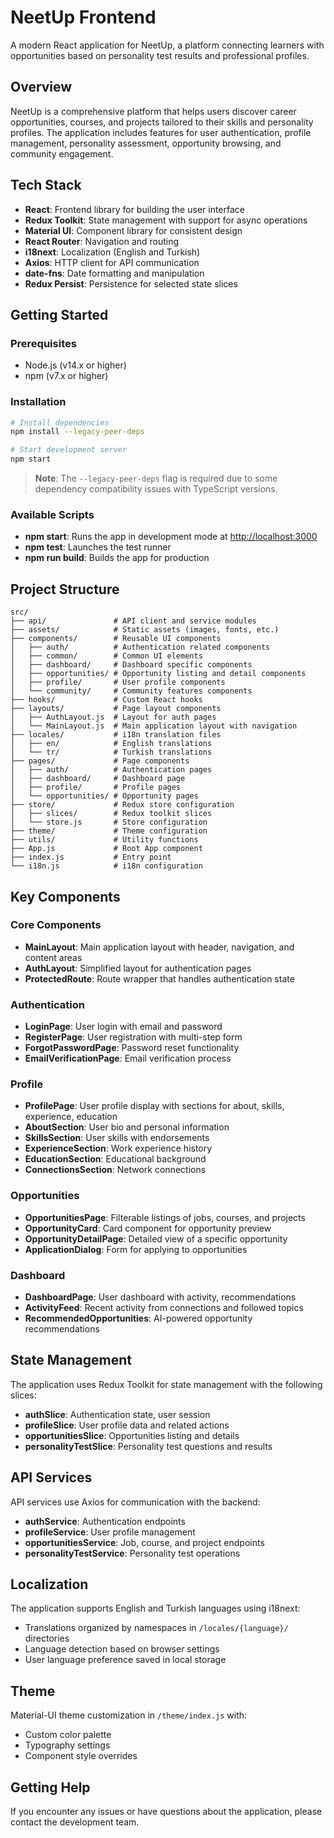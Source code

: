 # NeetUp Frontend

A modern React application for NeetUp, a platform connecting learners with opportunities based on personality test results and professional profiles.

## Overview

NeetUp is a comprehensive platform that helps users discover career opportunities, courses, and projects tailored to their skills and personality profiles. The application includes features for user authentication, profile management, personality assessment, opportunity browsing, and community engagement.

## Tech Stack

- **React**: Frontend library for building the user interface
- **Redux Toolkit**: State management with support for async operations
- **Material UI**: Component library for consistent design
- **React Router**: Navigation and routing
- **i18next**: Localization (English and Turkish)
- **Axios**: HTTP client for API communication
- **date-fns**: Date formatting and manipulation
- **Redux Persist**: Persistence for selected state slices

## Getting Started

### Prerequisites

- Node.js (v14.x or higher)
- npm (v7.x or higher)

### Installation

```bash
# Install dependencies
npm install --legacy-peer-deps

# Start development server
npm start
```

> **Note**: The `--legacy-peer-deps` flag is required due to some dependency compatibility issues with TypeScript versions.

### Available Scripts

- **npm start**: Runs the app in development mode at [http://localhost:3000](http://localhost:3000)
- **npm test**: Launches the test runner
- **npm run build**: Builds the app for production

## Project Structure

```
src/
├── api/               # API client and service modules
├── assets/            # Static assets (images, fonts, etc.)
├── components/        # Reusable UI components
│   ├── auth/          # Authentication related components
│   ├── common/        # Common UI elements
│   ├── dashboard/     # Dashboard specific components
│   ├── opportunities/ # Opportunity listing and detail components
│   ├── profile/       # User profile components
│   └── community/     # Community features components
├── hooks/             # Custom React hooks
├── layouts/           # Page layout components
│   ├── AuthLayout.js  # Layout for auth pages
│   └── MainLayout.js  # Main application layout with navigation
├── locales/           # i18n translation files
│   ├── en/            # English translations
│   └── tr/            # Turkish translations
├── pages/             # Page components
│   ├── auth/          # Authentication pages
│   ├── dashboard/     # Dashboard page
│   ├── profile/       # Profile pages
│   └── opportunities/ # Opportunity pages
├── store/             # Redux store configuration
│   ├── slices/        # Redux toolkit slices
│   └── store.js       # Store configuration
├── theme/             # Theme configuration
├── utils/             # Utility functions
├── App.js             # Root App component
├── index.js           # Entry point
└── i18n.js            # i18n configuration
```

## Key Components

### Core Components

- **MainLayout**: Main application layout with header, navigation, and content areas
- **AuthLayout**: Simplified layout for authentication pages
- **ProtectedRoute**: Route wrapper that handles authentication state

### Authentication

- **LoginPage**: User login with email and password
- **RegisterPage**: User registration with multi-step form
- **ForgotPasswordPage**: Password reset functionality
- **EmailVerificationPage**: Email verification process

### Profile

- **ProfilePage**: User profile display with sections for about, skills, experience, education
- **AboutSection**: User bio and personal information
- **SkillsSection**: User skills with endorsements
- **ExperienceSection**: Work experience history
- **EducationSection**: Educational background
- **ConnectionsSection**: Network connections

### Opportunities

- **OpportunitiesPage**: Filterable listings of jobs, courses, and projects
- **OpportunityCard**: Card component for opportunity preview
- **OpportunityDetailPage**: Detailed view of a specific opportunity
- **ApplicationDialog**: Form for applying to opportunities

### Dashboard

- **DashboardPage**: User dashboard with activity, recommendations
- **ActivityFeed**: Recent activity from connections and followed topics
- **RecommendedOpportunities**: AI-powered opportunity recommendations

## State Management

The application uses Redux Toolkit for state management with the following slices:

- **authSlice**: Authentication state, user session
- **profileSlice**: User profile data and related actions
- **opportunitiesSlice**: Opportunities listing and details
- **personalityTestSlice**: Personality test questions and results

## API Services

API services use Axios for communication with the backend:

- **authService**: Authentication endpoints
- **profileService**: User profile management
- **opportunitiesService**: Job, course, and project endpoints
- **personalityTestService**: Personality test operations

## Localization

The application supports English and Turkish languages using i18next:

- Translations organized by namespaces in `/locales/{language}/` directories
- Language detection based on browser settings
- User language preference saved in local storage

## Theme

Material-UI theme customization in `/theme/index.js` with:

- Custom color palette
- Typography settings
- Component style overrides

## Getting Help

If you encounter any issues or have questions about the application, please contact the development team.
